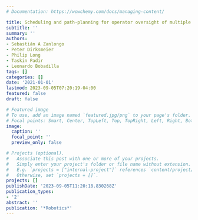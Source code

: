```yaml
---
# Documentation: https://wowchemy.com/docs/managing-content/

title: Scheduling and path-planning for operator oversight of multiple robots
subtitle: ''
summary: ''
authors:
- Sebastián A Zanlongo
- Peter Dirksmeier
- Philip Long
- Taskin Padir
- Leonardo Bobadilla
tags: []
categories: []
date: '2021-01-01'
lastmod: 2023-09-05T07:20:19-04:00
featured: false
draft: false

# Featured image
# To use, add an image named `featured.jpg/png` to your page's folder.
# Focal points: Smart, Center, TopLeft, Top, TopRight, Left, Right, BottomLeft, Bottom, BottomRight.
image:
  caption: ''
  focal_point: ''
  preview_only: false

# Projects (optional).
#   Associate this post with one or more of your projects.
#   Simply enter your project's folder or file name without extension.
#   E.g. `projects = ["internal-project"]` references `content/project/deep-learning/index.md`.
#   Otherwise, set `projects = []`.
projects: []
publishDate: '2023-09-05T11:20:18.830268Z'
publication_types:
- '2'
abstract: ''
publication: '*Robotics*'
---
```

